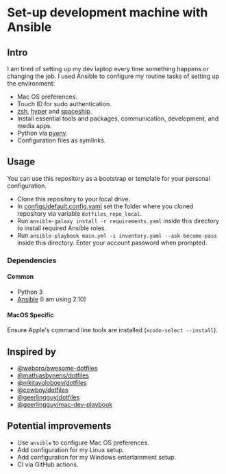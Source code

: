 # Set-up development machine with Ansible

## Intro

I am tired of setting up my dev laptop every time something happens or changing the job. I used Ansible to configure my routine tasks of setting up the environment:

- Mac OS preferences.
- Touch ID for sudo authentication.
- [zsh](https://github.com/zsh-users/zsh), [hyper](https://github.com/vercel/hyper) and [spaceship](https://github.com/denysdovhan/spaceship-prompt).
- Install essential tools and packages, communication, development, and media apps.
- Python via [pyenv](https://github.com/pyenv/pyenv).
- Configuration files as symlinks. 

## Usage

You can use this repository as a bootstrap or template for your personal configuration.

* Clone this repository to your local drive.
* In [configs/default.config.yaml](configs/default.config.yaml) set the folder where you cloned repository via variable `dotfiles_repo_local`.
* Run `ansible-galaxy install -r requirements.yaml` inside this directory to install required Ansible roles.
* Run `ansible-playbook main.yml -i inventory.yaml --ask-become-pass` inside this directory. Enter your account password when prompted.

### Dependencies

#### Common

* Python 3
* [Ansible](https://docs.ansible.com/ansible/2.10/installation_guide/index.html) (I am using 2.10)

#### MacOS Specific
Ensure Apple's command line tools are installed (`xcode-select --install`).

## Inspired by

* [@webpro/awesome-dotfiles](https://github.com/webpro/awesome-dotfiles)
* [@mathiasbynens/dotfiles](https://github.com/mathiasbynens/dotfiles)
* [@nikitavoloboev/dotfiles](https://github.com/nikitavoloboev/dotfiles)
* [@cowboy/dotfiles](https://github.com/cowboy/dotfiles)
* [@geerlingguy/dotfiles](https://github.com/geerlingguy/dotfiles)
* [@geerlingguy/mac-dev-playbook](https://github.com/geerlingguy/mac-dev-playbook)

## Potential improvements

* Use `ansible` to configure Mac OS preferences.
* Add configuration for my Linux setup.
* Add configuration for my Windows entertainment setup.
* CI via GitHub actions.
